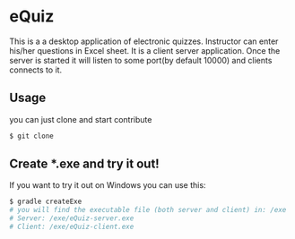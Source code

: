 # **eQuiz**
This is a a desktop application of electronic quizzes. Instructor can enter his/her questions in Excel sheet. It is a client server application. Once the server is started it will listen to some port(by default 10000) and clients connects to it.

## Usage
you can just clone and start contribute
```bash
$ git clone
```
## Create *.exe and try it out!
If you want to try it out on Windows you can use this:
```bash
$ gradle createExe
# you will find the executable file (both server and client) in: /exe
# Server: /exe/eQuiz-server.exe
# Client: /exe/eQuiz-client.exe
```

